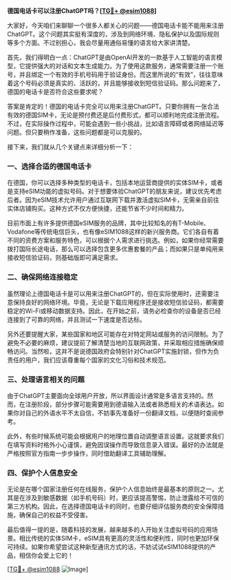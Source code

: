 **德国电话卡可以注册ChatGPT吗？[[TG💪+ @esim1088](https://t.me/s/esim1088)]**

大家好，今天咱们来聊聊一个很多人都关心的问题——德国电话卡能不能用来注册ChatGPT。这个问题其实挺有深度的，涉及到网络环境、隐私保护以及国际规则等多个方面。不过别担心，我会尽量用通俗易懂的语言给大家讲清楚。

首先，我们得明白一点：ChatGPT是由OpenAI开发的一款基于人工智能的语言模型，它提供强大的对话和文本生成能力。为了使用这款服务，通常需要注册一个账号，并且绑定一个有效的手机号码用于验证身份。而这里所说的“有效”，往往意味着这个号码必须是真实的、活跃的，并且能够接收到短信验证码。那么问题来了，德国的电话卡是否符合这些要求呢？

答案是肯定的！德国的电话卡完全可以用来注册ChatGPT。只要你拥有一张合法有效的德国SIM卡，无论是预付费还是后付费形式，都可以顺利地完成注册流程。不过，在实际操作过程中，可能会遇到一些小挑战，比如语言障碍或者网络延迟等问题。但只要稍作准备，这些问题都是可以克服的。

接下来，我们就从几个关键点来详细分析一下：

### 一、选择合适的德国电话卡

在德国，你可以选择多种类型的电话卡，包括本地运营商提供的实体SIM卡，或者是支持eSIM功能的虚拟号码。对于想要体验ChatGPT的朋友来说，建议优先考虑后者。因为eSIM技术允许用户通过互联网下载并激活虚拟SIM卡，无需亲自前往实体店铺购买。这种方式不仅方便快捷，还能节省不少时间和精力。

目前市面上有许多提供德国eSIM服务的品牌，其中比较知名的有T-Mobile、Vodafone等传统电信巨头，也有像eSIM1088这样的新兴服务商。它们各自有着不同的资费方案和服务特色，可以根据个人需求进行挑选。例如，如果你经常需要拨打国际长途电话，那么可以选择包含更多优惠套餐的产品；而如果只是单纯用来接收短信验证码，则基础版即可满足需求。

### 二、确保网络连接稳定

虽然理论上德国电话卡是可以用来注册ChatGPT的，但在实际使用时，还需要注意保持良好的网络环境。毕竟，无论是下载应用程序还是接收短信验证码，都需要稳定的Wi-Fi或移动数据支持。因此，在开始之前，请务必检查你的设备是否已经连接到了可靠的网络，并且测试一下速度是否达标。

另外还要提醒大家，某些国家和地区可能存在对特定网站或服务的访问限制。为了避免不必要的麻烦，建议提前了解清楚当地的互联网政策，并采取相应措施确保顺畅访问。当然啦，这并不是说德国政府会特别针对ChatGPT实施封锁，但作为负责任的用户，我们应该尊重每个国家的文化习俗和技术规范。

### 三、处理语言相关的问题

由于ChatGPT主要面向全球用户开放，所以界面设计通常是多语言支持的。然而，在注册阶段，部分步骤可能需要用到德语输入法或者熟悉相关的术语表达。如果你对自己的外语水平不太自信，不妨事先准备好一份翻译文档，以便随时查阅参考。

此外，有些时候系统可能会根据用户的地理位置自动调整语言设置。这就要求我们在填写资料时格外小心谨慎，避免因误操作而导致信息录入错误。最好的办法就是严格按照官方指南一步步操作，同时借助翻译工具辅助理解。

### 四、保护个人信息安全

无论是在哪个国家注册任何在线服务，保护个人信息始终是最基本的原则之一。尤其是在涉及到敏感数据（如手机号码）时，更应该提高警惕，防止泄露给不可信的第三方机构。因此，在选择德国电话卡的同时，也要仔细评估服务商的安全保障措施，确保自己的权益不受侵害。

最后值得一提的是，随着科技的发展，越来越多的人开始关注虚拟号码的应用场景。相比传统的实体SIM卡，eSIM具有更高的灵活性和便利性，同时也更加环保可持续。如果你希望尝试这种新型通讯方式的话，不妨试试eSIM1088提供的产品，相信你会爱上它的！

[[TG💪+ @esim1088](https://t.me/s/esim1088) ![Image](https://i.postimg.cc/4NQfJmqS/Snipaste-2025-05-13-00-14-12.png)]